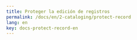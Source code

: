 ```yaml
---
title: Proteger la edición de registros
permalink: /docs/en/2-cataloging/protect-record
lang: en
key: docs-protect-record-en
---
```

